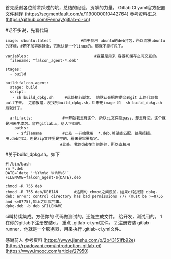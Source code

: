 ﻿首先感谢各位前辈踩过的坑，总结的经验，贡献的力量。
Gitlab CI yaml官方配置文件翻译  (https://segmentfault.com/a/1190000010442764)
参考资料汇总(https://github.com/Fennay/gitlab-ci-cn)

#话不多说，先看代码

```
image: ubuntu:latest             #由于我用 ubuntu的deb打包，所以需要ubuntu的环境，#若不加容器镜像，它默认是一个linux的。那就不能打包了。

variables:                             #变量是用来 容器和缓存之间交互的。
  filename: "falcon_agent-*.deb"

stages:
  - build

build:falcon-agent:
  stage: build
  script: 
   - sh build_dpkg.sh     #此处执行脚本， 他默认会把你提交到git 上的代码都pull下来。 之前报错，没找到build_dpkg.sh，后来用image 和  sh build_dpkg.sh 后就好了。

  artifacts:             #一开始我没有这个，所以ci文件能pass，却没有包。这个就是用来生成包。留在gitlab上，给人下载的。
    paths:
     - $filename         #此处 一开始我用  *.deb.希望能匹配，结果报错。 用.deb可以，但是zip文件里是空的，看来是需要指定。
     					#此处。我的deb在当前路径，所以直接用

```
#关于build_dpkg.sh。如下
```
#!/bin/bash
rm *.deb
DATE=`date '+%Y%m%d_%H%M%S'`
FILENAME=falcon_agent-${DATE}.deb

chmod -R 755 deb
chmod -R 755 deb/DEBIAN       #这两句 chmod之间没加，结果ci就报错 dpkg-deb: error: control directory has bad permissions 777 (must be >=0755 and <=0775),加上之后就完事。
dpkg-deb -b deb $FILENAME

```
ci叫持续集成。方便你的 代码做测试的。还能生成文件。  给开发，测试用的。 
1 在你的gitlab下注册安装ci。 重点 .gitlab-ci.yml文件。
2 注册安装 gitlab-runner，他就是一个服务器，用来执行 .gitlab-ci.yml文件。

感谢前人
参考资料
(https://www.jianshu.com/p/2b43151fb92e)
(https://rpadovani.com/introduction-gitlab-ci)
(https://www.imooc.com/article/27950)
